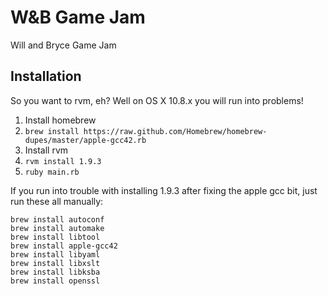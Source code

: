 W&B Game Jam
============

Will and Bryce Game Jam

Installation
------------

So you want to rvm, eh? Well on OS X 10.8.x you will run into problems! 

1. Install homebrew
2. `brew install https://raw.github.com/Homebrew/homebrew-dupes/master/apple-gcc42.rb`
3. Install rvm
4. `rvm install 1.9.3`
5. `ruby main.rb`

If you run into trouble with installing 1.9.3 after fixing the apple gcc bit, just run these all manually:

```
brew install autoconf
brew install automake
brew install libtool
brew install apple-gcc42
brew install libyaml
brew install libxslt
brew install libksba
brew install openssl
```